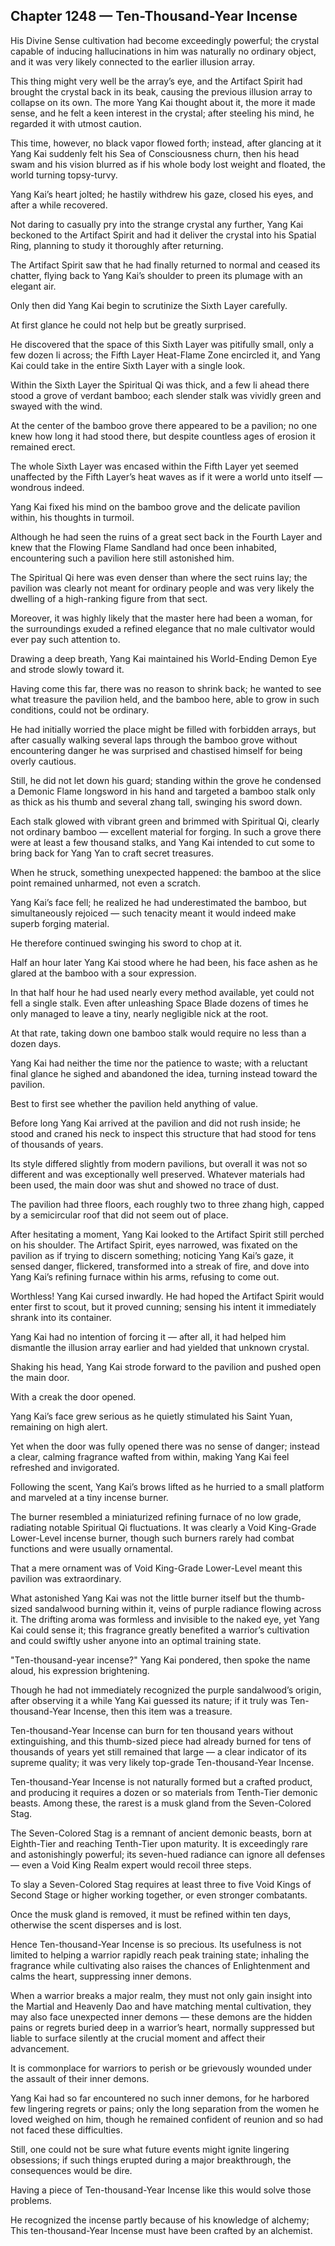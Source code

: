 ## Chapter 1248 — Ten-Thousand-Year Incense

His Divine Sense cultivation had become exceedingly powerful; the crystal capable of inducing hallucinations in him was naturally no ordinary object, and it was very likely connected to the earlier illusion array.

This thing might very well be the array’s eye, and the Artifact Spirit had brought the crystal back in its beak, causing the previous illusion array to collapse on its own. The more Yang Kai thought about it, the more it made sense, and he felt a keen interest in the crystal; after steeling his mind, he regarded it with utmost caution.

This time, however, no black vapor flowed forth; instead, after glancing at it Yang Kai suddenly felt his Sea of Consciousness churn, then his head swam and his vision blurred as if his whole body lost weight and floated, the world turning topsy-turvy.

Yang Kai’s heart jolted; he hastily withdrew his gaze, closed his eyes, and after a while recovered.

Not daring to casually pry into the strange crystal any further, Yang Kai beckoned to the Artifact Spirit and had it deliver the crystal into his Spatial Ring, planning to study it thoroughly after returning.

The Artifact Spirit saw that he had finally returned to normal and ceased its chatter, flying back to Yang Kai’s shoulder to preen its plumage with an elegant air.

Only then did Yang Kai begin to scrutinize the Sixth Layer carefully.

At first glance he could not help but be greatly surprised.

He discovered that the space of this Sixth Layer was pitifully small, only a few dozen li across; the Fifth Layer Heat-Flame Zone encircled it, and Yang Kai could take in the entire Sixth Layer with a single look.

Within the Sixth Layer the Spiritual Qi was thick, and a few li ahead there stood a grove of verdant bamboo; each slender stalk was vividly green and swayed with the wind.

At the center of the bamboo grove there appeared to be a pavilion; no one knew how long it had stood there, but despite countless ages of erosion it remained erect.

The whole Sixth Layer was encased within the Fifth Layer yet seemed unaffected by the Fifth Layer’s heat waves as if it were a world unto itself — wondrous indeed.

Yang Kai fixed his mind on the bamboo grove and the delicate pavilion within, his thoughts in turmoil.

Although he had seen the ruins of a great sect back in the Fourth Layer and knew that the Flowing Flame Sandland had once been inhabited, encountering such a pavilion here still astonished him.

The Spiritual Qi here was even denser than where the sect ruins lay; the pavilion was clearly not meant for ordinary people and was very likely the dwelling of a high-ranking figure from that sect.

Moreover, it was highly likely that the master here had been a woman, for the surroundings exuded a refined elegance that no male cultivator would ever pay such attention to.

Drawing a deep breath, Yang Kai maintained his World-Ending Demon Eye and strode slowly toward it.

Having come this far, there was no reason to shrink back; he wanted to see what treasure the pavilion held, and the bamboo here, able to grow in such conditions, could not be ordinary.

He had initially worried the place might be filled with forbidden arrays, but after casually walking several laps through the bamboo grove without encountering danger he was surprised and chastised himself for being overly cautious.

Still, he did not let down his guard; standing within the grove he condensed a Demonic Flame longsword in his hand and targeted a bamboo stalk only as thick as his thumb and several zhang tall, swinging his sword down.

Each stalk glowed with vibrant green and brimmed with Spiritual Qi, clearly not ordinary bamboo — excellent material for forging. In such a grove there were at least a few thousand stalks, and Yang Kai intended to cut some to bring back for Yang Yan to craft secret treasures.

When he struck, something unexpected happened: the bamboo at the slice point remained unharmed, not even a scratch.

Yang Kai’s face fell; he realized he had underestimated the bamboo, but simultaneously rejoiced — such tenacity meant it would indeed make superb forging material.

He therefore continued swinging his sword to chop at it.

Half an hour later Yang Kai stood where he had been, his face ashen as he glared at the bamboo with a sour expression.

In that half hour he had used nearly every method available, yet could not fell a single stalk. Even after unleashing Space Blade dozens of times he only managed to leave a tiny, nearly negligible nick at the root.

At that rate, taking down one bamboo stalk would require no less than a dozen days.

Yang Kai had neither the time nor the patience to waste; with a reluctant final glance he sighed and abandoned the idea, turning instead toward the pavilion.

Best to first see whether the pavilion held anything of value.

Before long Yang Kai arrived at the pavilion and did not rush inside; he stood and craned his neck to inspect this structure that had stood for tens of thousands of years.

Its style differed slightly from modern pavilions, but overall it was not so different and was exceptionally well preserved. Whatever materials had been used, the main door was shut and showed no trace of dust.

The pavilion had three floors, each roughly two to three zhang high, capped by a semicircular roof that did not seem out of place.

After hesitating a moment, Yang Kai looked to the Artifact Spirit still perched on his shoulder. The Artifact Spirit, eyes narrowed, was fixated on the pavilion as if trying to discern something; noticing Yang Kai’s gaze, it sensed danger, flickered, transformed into a streak of fire, and dove into Yang Kai’s refining furnace within his arms, refusing to come out.

Worthless! Yang Kai cursed inwardly. He had hoped the Artifact Spirit would enter first to scout, but it proved cunning; sensing his intent it immediately shrank into its container.

Yang Kai had no intention of forcing it — after all, it had helped him dismantle the illusion array earlier and had yielded that unknown crystal.

Shaking his head, Yang Kai strode forward to the pavilion and pushed open the main door.

With a creak the door opened.

Yang Kai’s face grew serious as he quietly stimulated his Saint Yuan, remaining on high alert.

Yet when the door was fully opened there was no sense of danger; instead a clear, calming fragrance wafted from within, making Yang Kai feel refreshed and invigorated.

Following the scent, Yang Kai’s brows lifted as he hurried to a small platform and marveled at a tiny incense burner.

The burner resembled a miniaturized refining furnace of no low grade, radiating notable Spiritual Qi fluctuations. It was clearly a Void King-Grade Lower-Level incense burner, though such burners rarely had combat functions and were usually ornamental.

That a mere ornament was of Void King-Grade Lower-Level meant this pavilion was extraordinary.

What astonished Yang Kai was not the little burner itself but the thumb-sized sandalwood burning within it, veins of purple radiance flowing across it. The drifting aroma was formless and invisible to the naked eye, yet Yang Kai could sense it; this fragrance greatly benefited a warrior’s cultivation and could swiftly usher anyone into an optimal training state.

"Ten-thousand-year incense?" Yang Kai pondered, then spoke the name aloud, his expression brightening.

Though he had not immediately recognized the purple sandalwood’s origin, after observing it a while Yang Kai guessed its nature; if it truly was Ten-thousand-Year Incense, then this item was a treasure.

Ten-thousand-Year Incense can burn for ten thousand years without extinguishing, and this thumb-sized piece had already burned for tens of thousands of years yet still remained that large — a clear indicator of its supreme quality; it was very likely top-grade Ten-thousand-Year Incense.

Ten-thousand-Year Incense is not naturally formed but a crafted product, and producing it requires a dozen or so materials from Tenth-Tier demonic beasts. Among these, the rarest is a musk gland from the Seven-Colored Stag.

The Seven-Colored Stag is a remnant of ancient demonic beasts, born at Eighth-Tier and reaching Tenth-Tier upon maturity. It is exceedingly rare and astonishingly powerful; its seven-hued radiance can ignore all defenses — even a Void King Realm expert would recoil three steps.

To slay a Seven-Colored Stag requires at least three to five Void Kings of Second Stage or higher working together, or even stronger combatants.

Once the musk gland is removed, it must be refined within ten days, otherwise the scent disperses and is lost.

Hence Ten-thousand-Year Incense is so precious. Its usefulness is not limited to helping a warrior rapidly reach peak training state; inhaling the fragrance while cultivating also raises the chances of Enlightenment and calms the heart, suppressing inner demons.

When a warrior breaks a major realm, they must not only gain insight into the Martial and Heavenly Dao and have matching mental cultivation, they may also face unexpected inner demons — these demons are the hidden pains or regrets buried deep in a warrior’s heart, normally suppressed but liable to surface silently at the crucial moment and affect their advancement.

It is commonplace for warriors to perish or be grievously wounded under the assault of their inner demons.

Yang Kai had so far encountered no such inner demons, for he harbored few lingering regrets or pains; only the long separation from the women he loved weighed on him, though he remained confident of reunion and so had not faced these difficulties.

Still, one could not be sure what future events might ignite lingering obsessions; if such things erupted during a major breakthrough, the consequences would be dire.

Having a piece of Ten-thousand-Year Incense like this would solve those problems.

He recognized the incense partly because of his knowledge of alchemy; This ten-thousand-Year Incense must have been crafted by an alchemist.